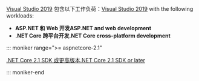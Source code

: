 <span data-ttu-id="444bf-101">[Visual Studio 2019](https://visualstudio.microsoft.com/downloads/?utm_medium=microsoft&utm_source=docs.microsoft.com&utm_campaign=inline+link&utm_content=download+vs2019) 包含以下工作负荷：</span><span class="sxs-lookup"><span data-stu-id="444bf-101">[Visual Studio 2019](https://visualstudio.microsoft.com/downloads/?utm_medium=microsoft&utm_source=docs.microsoft.com&utm_campaign=inline+link&utm_content=download+vs2019) with the following workloads:</span></span>

* <span data-ttu-id="444bf-102">**ASP.NET 和 Web 开发**</span><span class="sxs-lookup"><span data-stu-id="444bf-102">**ASP.NET and web development**</span></span>
* <span data-ttu-id="444bf-103">**.NET Core 跨平台开发**</span><span class="sxs-lookup"><span data-stu-id="444bf-103">**.NET Core cross-platform development**</span></span>

::: moniker range=">= aspnetcore-2.1"

[<span data-ttu-id="444bf-104">.NET Core 2.1 SDK 或更高版本</span><span class="sxs-lookup"><span data-stu-id="444bf-104">.NET Core 2.1 SDK or later</span></span>](https://dotnet.microsoft.com/download)

::: moniker-end
